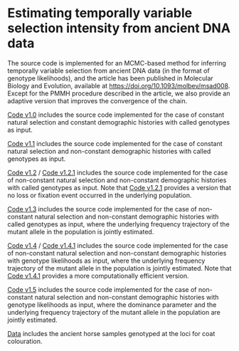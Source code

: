 # Estimating temporally variable selection intensity from ancient DNA data
The source code is implemented for an MCMC-based method for inferring temporally variable selection from ancient DNA data (in the format of genotype likelihoods), and the article has been published in Molecular Biology and Evolution, available at https://doi.org/10.1093/molbev/msad008. Except for the PMMH procedure described in the article, we also provide an adaptive version that improves the convergence of the chain.

[Code v1.0](https://github.com/zhangyi-he/WFM-1L-DiffusApprox-PMMH/tree/main/Code%20v1.0) includes the source code implemented for the case of constant natural selection and constant demographic histories with called genotypes as input.

[Code v1.1](https://github.com/zhangyi-he/WFM-1L-DiffusApprox-PMMH/tree/main/Code%20v1.1) includes the source code implemented for the case of constant natural selection and non-constant demographic histories with called genotypes as input.

[Code v1.2](https://github.com/zhangyi-he/WFM-1L-DiffusApprox-PMMH/tree/main/Code%20v1.2) / [Code v1.2.1](https://github.com/zhangyi-he/WFM-1L-DiffusApprox-PMMH/tree/main/Code%20v1.2.1) includes the source code implemented for the case of non-constant natural selection and non-constant demographic histories with called genotypes as input. Note that [Code v1.2.1](https://github.com/zhangyi-he/WFM-1L-DiffusApprox-PMMH/tree/main/Code%20v1.2.1) provides a version that no loss or fixation event occurred in the underlying population.

[Code v1.3](https://github.com/zhangyi-he/WFM-1L-DiffusApprox-PMMH/tree/main/Code%20v1.3) includes the source code implemented for the case of non-constant natural selection and non-constant demographic histories with called genotypes as input, where the underlying frequency trajectory of the mutant allele in the population is jointly estimated.

[Code v1.4](https://github.com/zhangyi-he/WFM-1L-DiffusApprox-PMMH/tree/main/Code%20v1.4) / [Code v1.4.1](https://github.com/zhangyi-he/WFM-1L-DiffusApprox-PMMH/tree/main/Code%20v1.4.1) includes the source code implemented for the case of non-constant natural selection and non-constant demographic histories with genotype likelihoods as input, where the underlying frequency trajectory of the mutant allele in the population is jointly estimated. Note that [Code v1.4.1](https://github.com/zhangyi-he/WFM-1L-DiffusApprox-PMMH/tree/main/Code%20v1.4.1) provides a more computationally efficient version.

[Code v1.5](https://github.com/zhangyi-he/WFM-1L-DiffusApprox-PMMH/tree/main/Code%20v1.5) includes the source code implemented for the case of non-constant natural selection and non-constant demographic histories with genotype likelihoods as input, where the dominance parameter and the underlying frequency trajectory of the mutant allele in the population are jointly estimated.

[Data](https://github.com/zhangyi-he/WFM-1L-DiffusApprox-PMMH/tree/main/Data) includes the ancient horse samples genotyped at the loci for coat colouration.
